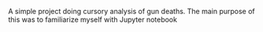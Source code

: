 A simple project doing cursory analysis of gun deaths. The main purpose of this was to familiarize myself with Jupyter notebook 
